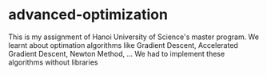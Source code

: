 # advanced-optimization
This is my assignment of Hanoi University of Science's master program.
We learnt about optimation algorithms like Gradient Descent, Accelerated Gradient Descent, Newton Method, ...
We had to implement these algorithms without libraries

